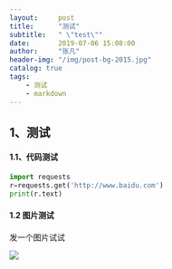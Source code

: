 ```yaml
---
layout:     post
title:      "测试"
subtitle:   " \"test\""
date:       2019-07-06 15:08:00
author:     "张凡"
header-img: "/img/post-bg-2015.jpg"
catalog: true
tags:
    - 测试
    - markdown
---
```


## 1、测试

#### 1.1、代码测试

```python
import requests
r=requests.get('http://www.baidu.com')
print(r.text)
```

#### 1.2 图片测试

发一个图片试试

![](https://aerozf.oss-cn-beijing.aliyuncs.com/jetengine/fig1-4.jpg)

